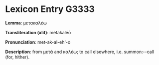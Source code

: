 # Lexicon Entry G3333

**Lemma**: μετακαλέω

**Transliteration (xlit)**: metakaléō

**Pronunciation**: met-ak-al-eh'-o

**Description**:
from μετά and καλέω; to call elsewhere, i.e. summon:--call (for, hither).
